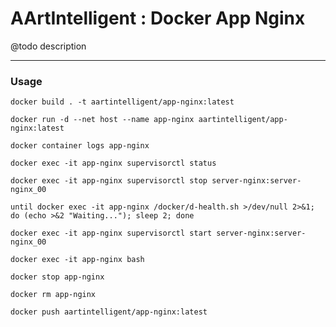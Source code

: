 # AArtIntelligent : Docker App Nginx

@todo description

---

### Usage

```shell
docker build . -t aartintelligent/app-nginx:latest
```

```shell
docker run -d --net host --name app-nginx aartintelligent/app-nginx:latest
```

```shell
docker container logs app-nginx
```

```shell
docker exec -it app-nginx supervisorctl status
```

```shell
docker exec -it app-nginx supervisorctl stop server-nginx:server-nginx_00
```

```shell
until docker exec -it app-nginx /docker/d-health.sh >/dev/null 2>&1; do (echo >&2 "Waiting..."); sleep 2; done
```

```shell
docker exec -it app-nginx supervisorctl start server-nginx:server-nginx_00
```

```shell
docker exec -it app-nginx bash
```

```shell
docker stop app-nginx
```

```shell
docker rm app-nginx
```

```shell
docker push aartintelligent/app-nginx:latest
```